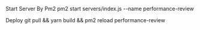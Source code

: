 Start Server By Pm2 pm2 start servers/index.js --name performance-review

Deploy git pull && yarn build && pm2 reload performance-review
